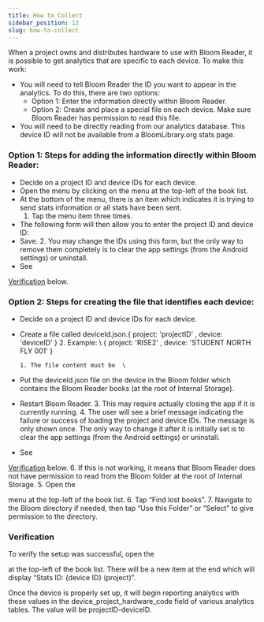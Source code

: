 ```yaml
---
title: How to Collect
sidebar_position: 12
slug: how-to-collect
---
```




When a project owns and distributes hardware to use with Bloom Reader, it is possible to get analytics that are specific to each device. To make this work:

- You will need to tell Bloom Reader the ID you want to appear in the analytics. To do this, there are two options:
	- Option 1: Enter the information directly within Bloom Reader.
	- Option 2: Create and place a special file on each device. Make sure Bloom Reader has permission to read this file.
- You will need to be directly reading from our analytics database. This device ID will not be available from a BloomLibrary.org stats page.

### **Option 1: Steps for adding the information directly within Bloom Reader:**[](http://localhost:3000/Bloom%20Enterprise%20Services/Analytics/test-/analyticsByDevice#option-1-steps-for-adding-the-information-directly-within-bloom-reader)

- Decide on a project ID and device IDs for each device.
- Open the menu by clicking on the menu at the top-left of the book list.
- At the bottom of the menu, there is an item which indicates it is trying to send stats information or all stats have been sent.
	1. Tap the menu item three times.
- The following form will then allow you to enter the project ID and device ID:
- Save. 2. You may change the IDs using this form, but the only way to remove them completely is to clear the app settings (from the Android settings) or uninstall.
- See

[Verification](http://localhost:3000/Bloom%20Enterprise%20Services/Analytics/test-/analyticsByDevice#heading=h.gjum8a6qcqrv) below.


### **Option 2: Steps for creating the file that identifies each device:**[](http://localhost:3000/Bloom%20Enterprise%20Services/Analytics/test-/analyticsByDevice#option-2-steps-for-creating-the-file-that-identifies-each-device)

- Decide on a project ID and device IDs for each device.
- Create a file called deviceId.json.{ project: 'projectID' , device: 'deviceID' } 2. Example: \ { project: 'RISE2' , device: 'STUDENT NORTH FLY 001' }

	```plain text
	1. The file content must be  \
	
	```

- Put the deviceId.json file on the device in the Bloom folder which contains the Bloom Reader books (at the root of Internal Storage).
- Restart Bloom Reader. 3. This may require actually closing the app if it is currently running. 4. The user will see a brief message indicating the failure or success of loading the project and device IDs. The message is only shown once. The only way to change it after it is initially set is to clear the app settings (from the Android settings) or uninstall.
- See

[Verification](http://localhost:3000/Bloom%20Enterprise%20Services/Analytics/test-/analyticsByDevice#heading=h.gjum8a6qcqrv) below. 6. If this is not working, it means that Bloom Reader does not have permission to read from the Bloom folder at the root of Internal Storage. 5. Open the


menu at the top-left of the book list. 6. Tap “Find lost books”. 7. Navigate to the Bloom directory if needed, then tap “Use this Folder” or “Select” to give permission to the directory.


### **Verification**[](http://localhost:3000/Bloom%20Enterprise%20Services/Analytics/test-/analyticsByDevice#verification)


To verify the setup was successful, open the


at the top-left of the book list. There will be a new item at the end which will display “Stats ID: {device ID} (project)”.


Once the device is properly set up, it will begin reporting analytics with these values in the device_project_hardware_code field of various analytics tables. The value will be projectID-deviceID.

